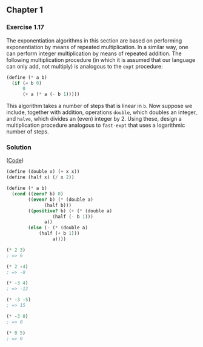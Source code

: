## Chapter 1

### Exercise 1.17

The exponentiation algorithms in this section are based on performing exponentiation by means of repeated multiplication. In a similar way, one can perform integer multiplication by means of repeated addition. The following multiplication procedure (in which it is assumed that our language can only add, not multiply) is analogous to the `expt` procedure:

```scheme
(define (* a b)
  (if (= b 0)
      0
      (+ a (* a (- b 1)))))
```

This algorithm takes a number of steps that is linear in `b`. Now suppose we include, together with addition, operations `double`, which doubles an integer, and `halve`, which divides an (even) integer by 2. Using these, design a multiplication procedure analogous to `fast-expt` that uses a logarithmic number of steps.

### Solution

([Code](../../src/Chapter%201/Exercise%201.17.scm))

```scheme
(define (double x) (+ x x))
(define (half x) (/ x 2))

(define (* a b)
  (cond ((zero? b) 0)
        ((even? b) (* (double a)
		      (half b)))
        ((positive? b) (+ (* (double a)
			     (half (- b 1)))
			  a))
        (else (- (* (double a)
		    (half (+ b 1)))
                 a))))

(* 2 3)
; => 6

(* 2 -4)
; => -8

(* -3 4)
; => -12

(* -3 -5)
; => 15

(* -3 0)
; => 0

(* 0 5)
; => 0

```

